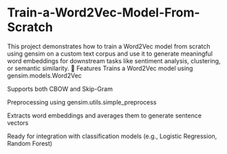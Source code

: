 # Train-a-Word2Vec-Model-From-Scratch
This project demonstrates how to train a Word2Vec model from scratch using gensim on a custom text corpus and use it to generate meaningful word embeddings for downstream tasks like sentiment analysis, clustering, or semantic similarity.
🚀 Features
Trains a Word2Vec model using gensim.models.Word2Vec

Supports both CBOW and Skip-Gram

Preprocessing using gensim.utils.simple_preprocess

Extracts word embeddings and averages them to generate sentence vectors

Ready for integration with classification models (e.g., Logistic Regression, Random Forest)

